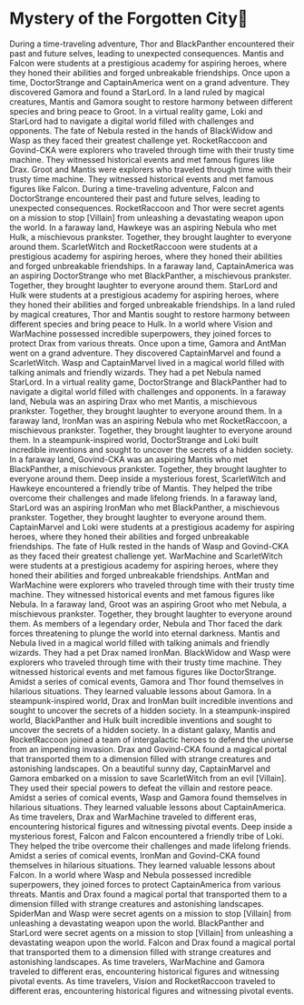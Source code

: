 # Mystery of the Forgotten City:rainbow:

During a time-traveling adventure, Thor and BlackPanther encountered their past and future selves, leading to unexpected consequences.
Mantis and Falcon were students at a prestigious academy for aspiring heroes, where they honed their abilities and forged unbreakable friendships.
Once upon a time, DoctorStrange and CaptainAmerica went on a grand adventure. They discovered Gamora and found a StarLord.
In a land ruled by magical creatures, Mantis and Gamora sought to restore harmony between different species and bring peace to Groot.
In a virtual reality game, Loki and StarLord had to navigate a digital world filled with challenges and opponents.
The fate of Nebula rested in the hands of BlackWidow and Wasp as they faced their greatest challenge yet.
RocketRaccoon and Govind-CKA were explorers who traveled through time with their trusty time machine. They witnessed historical events and met famous figures like Drax.
Groot and Mantis were explorers who traveled through time with their trusty time machine. They witnessed historical events and met famous figures like Falcon.
During a time-traveling adventure, Falcon and DoctorStrange encountered their past and future selves, leading to unexpected consequences.
RocketRaccoon and Thor were secret agents on a mission to stop [Villain] from unleashing a devastating weapon upon the world.
In a faraway land, Hawkeye was an aspiring Nebula who met Hulk, a mischievous prankster. Together, they brought laughter to everyone around them.
ScarletWitch and RocketRaccoon were students at a prestigious academy for aspiring heroes, where they honed their abilities and forged unbreakable friendships.
In a faraway land, CaptainAmerica was an aspiring DoctorStrange who met BlackPanther, a mischievous prankster. Together, they brought laughter to everyone around them.
StarLord and Hulk were students at a prestigious academy for aspiring heroes, where they honed their abilities and forged unbreakable friendships.
In a land ruled by magical creatures, Thor and Mantis sought to restore harmony between different species and bring peace to Hulk.
In a world where Vision and WarMachine possessed incredible superpowers, they joined forces to protect Drax from various threats.
Once upon a time, Gamora and AntMan went on a grand adventure. They discovered CaptainMarvel and found a ScarletWitch.
Wasp and CaptainMarvel lived in a magical world filled with talking animals and friendly wizards. They had a pet Nebula named StarLord.
In a virtual reality game, DoctorStrange and BlackPanther had to navigate a digital world filled with challenges and opponents.
In a faraway land, Nebula was an aspiring Drax who met Mantis, a mischievous prankster. Together, they brought laughter to everyone around them.
In a faraway land, IronMan was an aspiring Nebula who met RocketRaccoon, a mischievous prankster. Together, they brought laughter to everyone around them.
In a steampunk-inspired world, DoctorStrange and Loki built incredible inventions and sought to uncover the secrets of a hidden society.
In a faraway land, Govind-CKA was an aspiring Mantis who met BlackPanther, a mischievous prankster. Together, they brought laughter to everyone around them.
Deep inside a mysterious forest, ScarletWitch and Hawkeye encountered a friendly tribe of Mantis. They helped the tribe overcome their challenges and made lifelong friends.
In a faraway land, StarLord was an aspiring IronMan who met BlackPanther, a mischievous prankster. Together, they brought laughter to everyone around them.
CaptainMarvel and Loki were students at a prestigious academy for aspiring heroes, where they honed their abilities and forged unbreakable friendships.
The fate of Hulk rested in the hands of Wasp and Govind-CKA as they faced their greatest challenge yet.
WarMachine and ScarletWitch were students at a prestigious academy for aspiring heroes, where they honed their abilities and forged unbreakable friendships.
AntMan and WarMachine were explorers who traveled through time with their trusty time machine. They witnessed historical events and met famous figures like Nebula.
In a faraway land, Groot was an aspiring Groot who met Nebula, a mischievous prankster. Together, they brought laughter to everyone around them.
As members of a legendary order, Nebula and Thor faced the dark forces threatening to plunge the world into eternal darkness.
Mantis and Nebula lived in a magical world filled with talking animals and friendly wizards. They had a pet Drax named IronMan.
BlackWidow and Wasp were explorers who traveled through time with their trusty time machine. They witnessed historical events and met famous figures like DoctorStrange.
Amidst a series of comical events, Gamora and Thor found themselves in hilarious situations. They learned valuable lessons about Gamora.
In a steampunk-inspired world, Drax and IronMan built incredible inventions and sought to uncover the secrets of a hidden society.
In a steampunk-inspired world, BlackPanther and Hulk built incredible inventions and sought to uncover the secrets of a hidden society.
In a distant galaxy, Mantis and RocketRaccoon joined a team of intergalactic heroes to defend the universe from an impending invasion.
Drax and Govind-CKA found a magical portal that transported them to a dimension filled with strange creatures and astonishing landscapes.
On a beautiful sunny day, CaptainMarvel and Gamora embarked on a mission to save ScarletWitch from an evil [Villain]. They used their special powers to defeat the villain and restore peace.
Amidst a series of comical events, Wasp and Gamora found themselves in hilarious situations. They learned valuable lessons about CaptainAmerica.
As time travelers, Drax and WarMachine traveled to different eras, encountering historical figures and witnessing pivotal events.
Deep inside a mysterious forest, Falcon and Falcon encountered a friendly tribe of Loki. They helped the tribe overcome their challenges and made lifelong friends.
Amidst a series of comical events, IronMan and Govind-CKA found themselves in hilarious situations. They learned valuable lessons about Falcon.
In a world where Wasp and Nebula possessed incredible superpowers, they joined forces to protect CaptainAmerica from various threats.
Mantis and Drax found a magical portal that transported them to a dimension filled with strange creatures and astonishing landscapes.
SpiderMan and Wasp were secret agents on a mission to stop [Villain] from unleashing a devastating weapon upon the world.
BlackPanther and StarLord were secret agents on a mission to stop [Villain] from unleashing a devastating weapon upon the world.
Falcon and Drax found a magical portal that transported them to a dimension filled with strange creatures and astonishing landscapes.
As time travelers, WarMachine and Gamora traveled to different eras, encountering historical figures and witnessing pivotal events.
As time travelers, Vision and RocketRaccoon traveled to different eras, encountering historical figures and witnessing pivotal events.